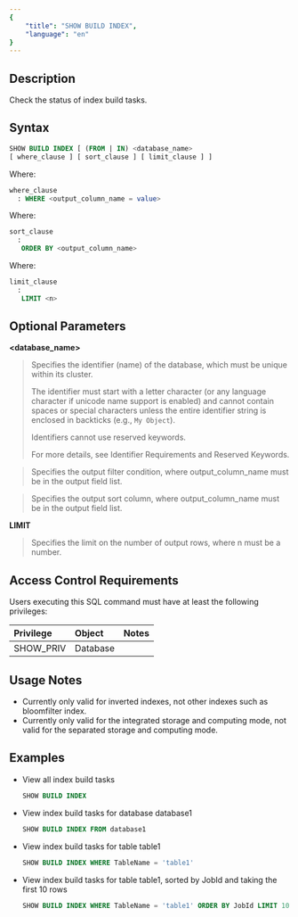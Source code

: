 ```yaml
---
{
    "title": "SHOW BUILD INDEX",
    "language": "en"
}
---
```


<!--
Licensed to the Apache Software Foundation (ASF) under one
or more contributor license agreements.  See the NOTICE file
distributed with this work for additional information
regarding copyright ownership.  The ASF licenses this file
to you under the Apache License, Version 2.0 (the
"License"); you may not use this file except in compliance
with the License.  You may obtain a copy of the License at

  http://www.apache.org/licenses/LICENSE-2.0

Unless required by applicable law or agreed to in writing,
software distributed under the License is distributed on an
"AS IS" BASIS, WITHOUT WARRANTIES OR CONDITIONS OF ANY
KIND, either express or implied.  See the License for the
specific language governing permissions and limitations
under the License.
-->
## Description

Check the status of index build tasks.

## Syntax

```sql
SHOW BUILD INDEX [ (FROM | IN) <database_name>
[ where_clause ] [ sort_clause ] [ limit_clause ] ] 
```

Where:

```sql
where_clause
  : WHERE <output_column_name = value>
```

Where:

```sql
sort_clause
  :
   ORDER BY <output_column_name>
```

Where:

```sql
limit_clause
  :
   LIMIT <n>
```
## Optional Parameters

**<database_name>**

> Specifies the identifier (name) of the database, which must be unique within its cluster.
>
> The identifier must start with a letter character (or any language character if unicode name support is enabled) and cannot contain spaces or special characters unless the entire identifier string is enclosed in backticks (e.g., `My Object`).
>
> Identifiers cannot use reserved keywords.
>
> For more details, see Identifier Requirements and Reserved Keywords.


**<WHERE output_column_name = value>**

> Specifies the output filter condition, where output_column_name must be in the output field list.

**<ORDER BY output_column_name>**

> Specifies the output sort column, where output_column_name must be in the output field list.

**LIMIT <n>**

> Specifies the limit on the number of output rows, where n must be a number.

## Access Control Requirements

Users executing this SQL command must have at least the following privileges:

| Privilege | Object   | Notes |
| :-------- | :------- | :---- |
| SHOW_PRIV | Database |       |

## Usage Notes

- Currently only valid for inverted indexes, not other indexes such as bloomfilter index.
- Currently only valid for the integrated storage and computing mode, not valid for the separated storage and computing mode.

## Examples

- View all index build tasks

  ```sql
  SHOW BUILD INDEX
  ```

- View index build tasks for database database1

  ```sql
  SHOW BUILD INDEX FROM database1
  ```

- View index build tasks for table table1

  ```sql
  SHOW BUILD INDEX WHERE TableName = 'table1'
  ```

- View index build tasks for table table1, sorted by JobId and taking the first 10 rows

  ```sql
  SHOW BUILD INDEX WHERE TableName = 'table1' ORDER BY JobId LIMIT 10
  ```